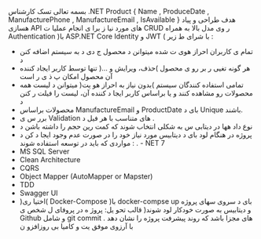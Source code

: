بسمه تعالی
تسک کارشناس .NET
Product { Name , ProduceDate , ManufacturePhone , ManufactureEmail , IsAvailable }
هدف طراحی و پیاد هسازی API های مورد نیا ز برا ی انجام عملیا ت CRUD ر وی مدل بالا به همراه
Authentication )با ASP.NET Core Identity و JWT ( با شرای ط زیر :
- تمام ی کاربران احراز هوی ت شده میتوانن د محصول ج دی د به سیستم اضافه کنن د
- هر گونه تغیی ر بر رو ی محصول )حذف، ویرایش و ...( تنها توسط کاربر ایجاد کننده آن محصول امکان پ ذ ی ر
است
- تمامی استفاده کنندگان سیستم )بدون نیاز به احراز هو یت( میتوانن د لیست همه محصولات رو مشاهده کنند
و یا براساس کاربر ایجا د کننده آن، لیست را فیلت ر کنن د
- محصولات براساس ManufactureEmail و ProductDate بای د Unique باشند.
- برر س ی Validation های متناسب با هر فیل د .
- نوع داد هها در دیتابی س به شکلی انتخاب شوند که کمت رین حجم را داشته باشن د
- پروژه در هنگام لود بای د دیتابیس مورد نیاز خود را در صورت عدم وجود ایجا د کن د
مواردی که باید در توسعه استفاده شوند :
. - NET 7
- MS SQL Server
- Clean Architecture
- CQRS
- Object Mapper (AutoMapper or Mapster)
- TDD
- Swagger UI
- )اختیا ری( Docker-Compose )با docker-compse up بای د سروی سهای پروژه و دیتابیس به صورت خودکار
لود شوند(
قالب تحو یل:
پروژ ه در پروفای ل شخص ی Github و شامل git commit های مجزا باشد که روند پیشرفت پروژه را نشان دهد .
با آرزوی موفق یت و کامیا بی روزافزو ن
